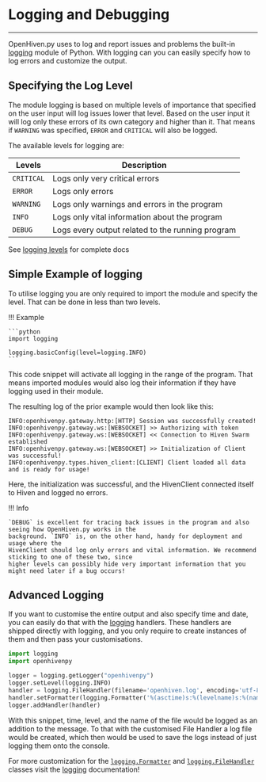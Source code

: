 # Logging and Debugging

---

OpenHiven.py uses to log and report issues and problems the built-in
[logging](https://docs.python.org/3/library/logging.html#module-logging) module of Python.
With logging can you can easily specify how  to log errors and customize the output.

## Specifying the Log Level

The module logging is based on multiple levels of importance that specified on the user input will
log issues lower that level. Based on the user input it will log only these errors of its own category
and higher than it. That means if `WARNING` was specified, `ERROR` and `CRITICAL` will also be logged.


The available levels for logging are:

| **Levels** | **Description** |
| ----------- | ----------- |
| `CRITICAL` | Logs only very critical errors | 
| `ERROR` | Logs only errors | 
| `WARNING` | Logs only warnings and errors in the program |
| `INFO` | Logs only vital information about the program |
| `DEBUG` | Logs every output related to the running program |

See [logging levels](https://docs.python.org/3/library/logging.html#logging-levels) for complete docs

## Simple Example of logging

To utilise logging you are only required to import the module and specify the level. That can be done in
less than two levels.

!!! Example

    ```python
    import logging
    
    logging.basicConfig(level=logging.INFO)
    ```

This code snippet will activate all logging in the range of the program. That means imported modules would also log
their information if they have logging used in their module.

The resulting log of the prior example would then look like this:

```
INFO:openhivenpy.gateway.http:[HTTP] Session was successfully created!
INFO:openhivenpy.gateway.ws:[WEBSOCKET] >> Authorizing with token
INFO:openhivenpy.gateway.ws:[WEBSOCKET] << Connection to Hiven Swarm established
INFO:openhivenpy.gateway.ws:[WEBSOCKET] >> Initialization of Client was successful!
INFO:openhivenpy.types.hiven_client:[CLIENT] Client loaded all data and is ready for usage!
```

Here, the initialization was successful, and the HivenClient connected itself to Hiven and logged no errors.

!!! Info

    `DEBUG` is excellent for tracing back issues in the program and also seeing how OpenHiven.py works in the 
    background. `INFO` is, on the other hand, handy for deployment and usage where the
    HivenClient should log only errors and vital information. We recommend sticking to one of these two, since 
    higher levels can possibly hide very important information that you might need later if a bug occurs!

## Advanced Logging

If you want to customise the entire output and also specify time and date, you can easily do that with the
[logging](https://docs.python.org/3/library/logging.html#module-logging) handlers. These handlers are
shipped directly with logging, and you only require to create instances of them and then pass your customisations.

```python
import logging
import openhivenpy

logger = logging.getLogger("openhivenpy")
logger.setLevel(logging.INFO)
handler = logging.FileHandler(filename='openhiven.log', encoding='utf-8', mode='w')
handler.setFormatter(logging.Formatter('%(asctime)s:%(levelname)s:%(name)s: %(message)s'))
logger.addHandler(handler)
```

With this snippet, time, level, and the name of the file would be logged as an addition to the message.
To that with the customised File Handler a log file would be created, which then would be used to save the
logs instead of just logging them onto the console.

For more customization for the [`logging.Formatter`](https://docs.python.org/3/library/logging.html#logging.Formatter)
and [`logging.FileHandler`](https://docs.python.org/3/library/logging.handlers.html#filehandler) classes 
visit the [logging](https://docs.python.org/3/library/logging.html#module-logging) documentation!